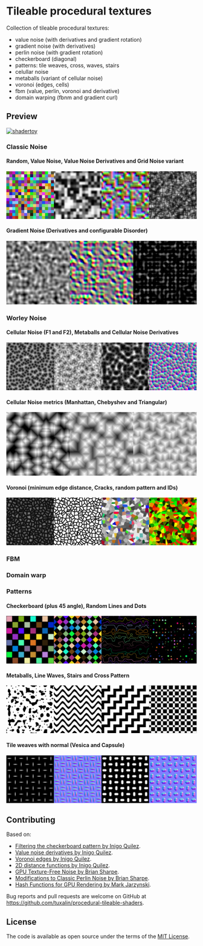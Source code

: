 # Tileable procedural textures
Collection of tileable procedural textures:
- value noise (with derivatives and gradient rotation)
- gradient noise (with derivatives)
- perlin noise (with gradient rotation)
- checkerboard (diagonal)
- patterns: tile weaves, cross, waves, stairs
- celullar noise
- metaballs (variant of cellular noise)
- voronoi (edges, cells)
- fbm (value, perlin, voronoi and derivative)
- domain warping (fbnm and gradient curl)

## Preview

[![shadertoy](screenshots/preview.png)](https://www.shadertoy.com/view/3sKXWh)

### Classic Noise

#### Random, Value Noise, Value Noise Derivatives and Grid Noise variant
![value-noise](screenshots/preview_value_noise.png)

#### Gradient Noise (Derivatives and configurable Disorder)
![gradient-noise](screenshots/preview_gradient_noise.png)

### Worley Noise

#### Cellular Noise (F1 and F2), Metaballs and Cellular Noise Derivatives
![cellular-noise](screenshots/preview_cellular.png)

#### Cellular Noise metrics (Manhattan, Chebyshev and Triangular)
![cellular-noise-metrics](screenshots/preview_cellular_metrics.png)

#### Voronoi (minimum edge distance, Cracks, random pattern and IDs)
![preview_voronoi](screenshots/preview_voronoi.png)

### FBM

### Domain warp

### Patterns

#### Checkerboard (plus 45 angle), Random Lines and Dots  
![preview_patterns_0](screenshots/preview_patterns_0.png)

#### Metaballs, Line Waves, Stairs and Cross Pattern
![preview_patterns_1](screenshots/preview_patterns_1.png)

#### Tile weaves with normal (Vesica and Capsule)
![preview_tile_weaves](screenshots/preview_tile_weaves.png)

## Contributing

Based on:
- [Filtering the checkerboard pattern by Inigo Quilez](https://www.iquilezles.org/www/articles/checkerfiltering/checkerfiltering.htm).
- [Value noise derivatives by Inigo Quilez](https://www.iquilezles.org/www/articles/morenoise/morenoise.htm).
- [Voronoi edges by Inigo Quilez](https://www.iquilezles.org/www/articles/voronoilines/voronoilines.htm).
- [2D distance functions by Inigo Quilez](https://www.iquilezles.org/www/articles/distfunctions2d/distfunctions2d.htm).
- [GPU Texture-Free Noise by Brian Sharpe](https://briansharpe.wordpress.com/2011/10/01/gpu-texture-free-noise/).
- [Modifications to Classic Perlin Noise by Brian Sharpe](https://briansharpe.wordpress.com/2012/03/09/modifications-to-classic-perlin-noise/).
- [Hash Functions for GPU Rendering by Mark Jarzynski](http://www.jcgt.org/published/0009/03/02/).

Bug reports and pull requests are welcome on GitHub at https://github.com/tuxalin/procedural-tileable-shaders.

## License

The code is available as open source under the terms of the [MIT License](http://opensource.org/licenses/MIT).